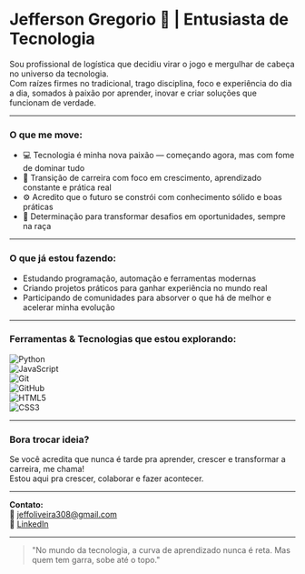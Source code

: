 # Jefferson Gregorio 🚀 | Entusiasta de Tecnologia

Sou profissional de logística que decidiu virar o jogo e mergulhar de cabeça no universo da tecnologia.  
Com raízes firmes no tradicional, trago disciplina, foco e experiência do dia a dia, somados à paixão por aprender, inovar e criar soluções que funcionam de verdade.

---

### O que me move:
- 💻 Tecnologia é minha nova paixão — começando agora, mas com fome de dominar tudo  
- 🔄 Transição de carreira com foco em crescimento, aprendizado constante e prática real  
- ⚙️ Acredito que o futuro se constrói com conhecimento sólido e boas práticas  
- 🎯 Determinação para transformar desafios em oportunidades, sempre na raça  

---

### O que já estou fazendo:
- Estudando programação, automação e ferramentas modernas  
- Criando projetos práticos para ganhar experiência no mundo real  
- Participando de comunidades para absorver o que há de melhor e acelerar minha evolução  

---

### Ferramentas & Tecnologias que estou explorando:  
![Python](https://img.shields.io/badge/-Python-3776AB?style=for-the-badge&logo=python&logoColor=white)  
![JavaScript](https://img.shields.io/badge/-JavaScript-F7DF1E?style=for-the-badge&logo=javascript&logoColor=black)  
![Git](https://img.shields.io/badge/-Git-F05032?style=for-the-badge&logo=git&logoColor=white)  
![GitHub](https://img.shields.io/badge/-GitHub-181717?style=for-the-badge&logo=github&logoColor=white)  
![HTML5](https://img.shields.io/badge/-HTML5-E34F26?style=for-the-badge&logo=html5&logoColor=white)  
![CSS3](https://img.shields.io/badge/-CSS3-1572B6?style=for-the-badge&logo=css3&logoColor=white)  

---

### Bora trocar ideia?  
Se você acredita que nunca é tarde pra aprender, crescer e transformar a carreira, me chama!  
Estou aqui pra crescer, colaborar e fazer acontecer.

---

**Contato:**  
📧 jeffoliveira308@gmail.com  
🔗 [LinkedIn](https://www.linkedin.com/in/jefferson-gregório-03999a1b0)

---

> "No mundo da tecnologia, a curva de aprendizado nunca é reta. Mas quem tem garra, sobe até o topo."  
